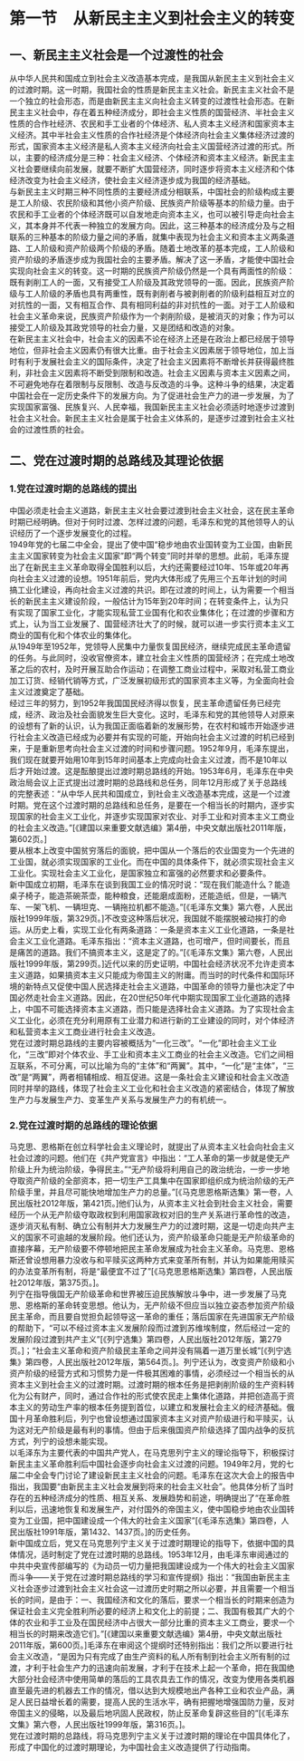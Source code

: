 # 第一节　从新民主主义到社会主义的转变

## 一、新民主主义社会是一个过渡性的社会

从中华人民共和国成立到社会主义改造基本完成，是我国从新民主主义到社会主义的过渡时期。这一时期，我国社会的性质是新民主主义社会。新民主主义社会不是一个独立的社会形态，而是由新民主主义向社会主义转变的过渡性社会形态。在新民主主义社会中，存在着五种经济成分，即社会主义性质的国营经济、半社会主义性质的合作社经济、农民和手工业者的个体经济、私人资本主义经济和国家资本主义经济。其中半社会主义性质的合作社经济是个体经济向社会主义集体经济过渡的形式，国家资本主义经济是私人资本主义经济向社会主义国营经济过渡的形式。所以，主要的经济成分是三种：社会主义经济、个体经济和资本主义经济。新民主主义社会要继续向前发展，就要不断扩大国营经济，同时逐步将资本主义经济和个体经济改变为社会主义经济，使社会主义经济逐步成为我国的经济基础。  
与新民主主义时期三种不同性质的主要经济成分相联系，中国社会的阶级构成主要是工人阶级、农民阶级和其他小资产阶级、民族资产阶级等基本的阶级力量。由于农民和手工业者的个体经济既可以自发地走向资本主义，也可以被引导走向社会主义，其本身并不代表一种独立的发展方向。因此，这三种基本的经济成分及与之相联系的三种基本的阶级力量之间的矛盾，就集中表现为社会主义和资本主义两条道路、工人阶级和资产阶级两个阶级的矛盾。随着土地改革的基本完成，工人阶级和资产阶级的矛盾逐步成为我国社会的主要矛盾。解决了这一矛盾，才能使中国社会实现向社会主义的转变。这一时期的民族资产阶级仍然是一个具有两面性的阶级：既有剥削工人的一面，又有接受工人阶级及其政党领导的一面。因此，民族资产阶级与工人阶级的矛盾也具有两重性，既有剥削者与被剥削者的阶级利益相互对立的对抗性的一面，又有相互合作、具有相同利益的非对抗性的一面。对于工人阶级和社会主义革命来说，民族资产阶级作为一个剥削阶级，是被消灭的对象；作为可以接受工人阶级及其政党领导的社会力量，又是团结和改造的对象。  
在新民主主义社会中，社会主义的因素不论在经济上还是在政治上都已经居于领导地位，但非社会主义因素仍有很大比重。由于社会主义因素居于领导地位，加上当时有利于发展社会主义的国际条件，决定了社会主义因素将不断增长并获得最终胜利，非社会主义因素将不断受到限制和改造。社会主义因素与资本主义因素之间，不可避免地存在着限制与反限制、改造与反改造的斗争。这种斗争的结果，决定着中国社会在一定历史条件下的发展方向。为了促进社会生产力的进一步发展，为了实现国家富强、民族复兴、人民幸福，我国新民主主义社会必须适时地逐步过渡到社会主义社会。新民主主义社会是属于社会主义体系的，是逐步过渡到社会主义社会的过渡性质的社会。  

## 二、党在过渡时期的总路线及其理论依据

### 1.党在过渡时期的总路线的提出

  中国必须走社会主义道路，新民主主义社会要过渡到社会主义社会，这在民主革命时期已经明确。但对于何时过渡、怎样过渡的问题，毛泽东和党的其他领导人的认识经历了一个逐步发展变化的过程。  
  1949年党的七届二中全会，提出了使中国“稳步地由农业国转变为工业国，由新民主主义国家转变为社会主义国家”即“两个转变”同时并举的思想。此前，毛泽东提出了在新民主主义革命取得全国胜利以后，大约还需要经过10年、15年或20年再向社会主义过渡的设想。1951年前后，党内大体形成了先用三个五年计划的时间搞工业化建设，再向社会主义过渡的共识。即在过渡的时间上，认为需要一个相当长的新民主主义建设阶段，一般估计为15年到20年时间；在转变条件上，认为只有实现了国家工业化，才能实现私营工业国有化和农业集体化；在过渡的步骤和方式上，认为当工业发展了、国营经济壮大了的时候，就可以进一步实行资本主义工商业的国有化和个体农业的集体化。  
  从1949年至1952年，党领导人民集中力量恢复国民经济，继续完成民主革命遗留的任务。与此同时，没收官僚资本，建立社会主义性质的国营经济；在完成土地改革之后的农村，及时开展互助合作运动；在调整工商业过程中，采取对私营工商业加工订货、经销代销等方式，广泛发展初级形式的国家资本主义等，为全面向社会主义过渡奠定了基础。  
  经过三年的努力，到1952年我国国民经济得以恢复，民主革命遗留任务已经完成，经济、政治及社会面貌发生巨大变化。这时，毛泽东和党的其他领导人对原来的设想有了新的认识，认为我国正面临着新的发展形势，在农村和城市开始逐步进行社会主义改造已经成为必要并有实现的可能，开始向社会主义过渡的时机已经到来，于是重新思考向社会主义过渡的时间和步骤问题。1952年9月，毛泽东提出，我们现在就要开始用10年到15年时间基本上完成向社会主义过渡，而不是10年以后才开始过渡。这是酝酿提出过渡时期总路线的开始。1953年6月，毛泽东在中央政治局会议上正式提出过渡时期的总路线和总任务，同年12月形成了关于总路线的完整表述：“从中华人民共和国成立，到社会主义改造基本完成，这是一个过渡时期。党在这个过渡时期的总路线和总任务，是要在一个相当长的时期内，逐步实现国家的社会主义工业化，并逐步实现国家对农业、对手工业和对资本主义工商业的社会主义改造。”[《建国以来重要文献选编》第4册，中央文献出版社2011年版，第602页。]  
  要从根本上改变中国贫穷落后的面貌，把中国从一个落后的农业国变为一个先进的工业国，就必须实现国家的工业化。而在中国的具体条件下，就必须实现社会主义工业化。实现社会主义工业化，是国家独立和富强的必然要求和必要条件。  
  新中国成立初期，毛泽东在谈到我国工业的情况时说：“现在我们能造什么？能造桌子椅子，能造茶碗茶壶，能种粮食，还能磨成面粉，还能造纸，但是，一辆汽车、一架飞机、一辆坦克、一辆拖拉机都不能造。”[《毛泽东文集》第六卷，人民出版社1999年版，第329页。]不改变这种落后状况，我国就不能摆脱被动挨打的命运。从历史上看，实现工业化有两条道路：一条是资本主义工业化道路，一条是社会主义工业化道路。毛泽东指出：“资本主义道路，也可增产，但时间要长，而且是痛苦的道路。我们不搞资本主义，这是定了的。”[《毛泽东文集》第六卷，人民出版社1999年版，第299页。]近代以来的历史证明，中国社会经济状况不允许走资本主义道路，如果搞资本主义只能成为帝国主义的附庸。而当时的时代条件和国际环境的新特点又促使中国人民选择走社会主义道路，中国革命的领导力量也决定了中国必然走社会主义道路。因此，在20世纪50年代中期实现国家工业化道路的选择上，中国不可能选择资本主义道路，而只能是选择社会主义道路。为了实现社会主义工业化，必须在充分利用原有工业潜力和进行新的工业建设的同时，对个体经济和私营资本主义工商业进行社会主义改造。  
  党在过渡时期总路线的主要内容被概括为“一化三改”。“一化”即社会主义工业化，“三改”即对个体农业、手工业和资本主义工商业的社会主义改造。它们之间相互联系，不可分离，可以比喻为鸟的“主体”和“两翼”。其中，“一化”是“主体”，“三改”是“两翼”，两者相辅相成、相互促进。这是一条社会主义建设和社会主义改造同时并举的路线，体现了社会主义工业化和社会主义改造的紧密结合，体现了解放生产力与发展生产力、变革生产关系与发展生产力的有机统一。  
### 2.党在过渡时期的总路线的理论依据

  马克思、恩格斯在创立科学社会主义理论时，就提出了从资本主义社会向社会主义社会过渡的问题。他们在《共产党宣言》中指出：“工人革命的第一步就是使无产阶级上升为统治阶级，争得民主。”“无产阶级将利用自己的政治统治，一步一步地夺取资产阶级的全部资本，把一切生产工具集中在国家即组织成为统治阶级的无产阶级手里，并且尽可能快地增加生产力的总量。”[《马克思恩格斯选集》第一卷，人民出版社2012年版，第421页。]他们认为，从资本主义社会到社会主义社会，需要经历一个从无产阶级夺取政权到利用国家政权对旧的生产关系进行革命性的改造，逐步消灭私有制、确立公有制并大力发展生产力的过渡时期，这是一切走向共产主义的国家不可逾越的发展阶段。他们还认为，资产阶级革命只能是无产阶级革命的直接序幕，无产阶级要不停顿地把民主革命发展成为社会主义革命。马克思、恩格斯还曾设想用暴力没收与和平赎买这两种方式来变革所有制，并认为如果能用赎买的办法变革所有制，将是“最便宜不过了”[《马克思恩格斯选集》第四卷，人民出版社2012年版，第375页。]。  
  列宁在指导俄国无产阶级革命和世界被压迫民族解放斗争中，进一步发展了马克思、恩格斯的革命转变思想。他认为，无产阶级不但应当以独立姿态参加资产阶级民主革命，而且要自觉担负起领导这一革命的重任；落后国家在先进国家无产阶级的帮助下，“可以不经过资本主义发展阶段而过渡到苏维埃制度，然后经过一定的发展阶段过渡到共产主义”[《列宁选集》第四卷，人民出版社2012年版，第279页。]；“社会主义革命和资产阶级民主革命之间并没有隔着一道万里长城”[《列宁选集》第四卷，人民出版社2012年版，第564页。]。列宁还认为，改变资产阶级和小资产阶级的经营方式和习惯势力是一件极其困难的事情，必须经过一个相当长的从资本主义到社会主义的过渡时期。过渡时期的根本任务是把剥削阶级的生产资料转化为公有财产，同时，通过合作社的形式使农民走上集体化道路，并把创造高于资本主义的劳动生产率的根本任务提到首位，以建立和发展社会主义的经济基础。俄国十月革命胜利后，列宁也曾设想通过国家资本主义对资产阶级进行和平赎买，认为这对无产阶级是最有利的事情。但由于后来俄国资产阶级选择了国内战争的反抗方式，列宁的设想未能实现。  
  以毛泽东为主要代表的中国共产党人，在马克思列宁主义的理论指导下，积极探讨新民主主义革命胜利后中国社会逐步向社会主义过渡的问题。1949年2月，党的七届二中全会专门讨论了建设新民主主义社会的问题。毛泽东在这次大会上的报告中指出，我国要“由新民主主义社会发展到将来的社会主义社会”。他具体分析了当时存在的五种经济成分的性质、相互关系、发展趋势和前途，明确提出了“在革命胜利以后，迅速地恢复和发展生产，对付国外的帝国主义，使中国稳步地由农业国转变为工业国，把中国建设成一个伟大的社会主义国家”[《毛泽东选集》第四卷，人民出版社1991年版，第1432、1437页。]的历史任务。  
  新中国成立后，党又在马克思列宁主义关于过渡时期理论的指导下，依据中国的具体情况，适时制定了党在过渡时期的总路线。1953年12月，由毛泽东审阅通过的中共中央宣传部编写的《为动员一切力量把我国建设成为一个伟大的社会主义国家而斗争——关于党在过渡时期总路线的学习和宣传提纲》指出：“我国由新民主主义社会逐步过渡到社会主义社会这一过渡历史时期之所以必要，并且需要一个相当长的时间，是由于：一、我国经济和文化的落后，要求一个相当长的时期来创造为保证社会主义完全胜利所必要的经济上和文化上的前提；二、我国有极其广大的个体的农业和手工业及在国民经济中占很大一部分比重的资本主义工商业，要求一个相当长的时期来改造它们。”[《建国以来重要文献选编》第4册，中央文献出版社2011年版，第600页。]毛泽东在审阅这个提纲时还特别指出：我们之所以要进行社会主义改造，“是因为只有完成了由生产资料的私人所有制到社会主义所有制的过渡，才利于社会生产力的迅速向前发展，才利于在技术上起一个革命，把在我国绝大部分社会经济中使用简单的落后的工具农具去工作的情况，改变为使用各类机器直至最先进的机器去工作的情况，借以达到大规模地出产各种工业和农业产品，满足人民日益增长着的需要，提高人民的生活水平，确有把握地增强国防力量，反对帝国主义的侵略，以及最后地巩固人民政权，防止反革命复辟这些目的”[《毛泽东文集》第六卷，人民出版社1999年版，第316页。]。  
  党在过渡时期的总路线，将马克思列宁主义关于过渡时期的理论在中国具体化了，形成了中国化的过渡时期理论，为中国社会主义改造提供了行动指南。  

